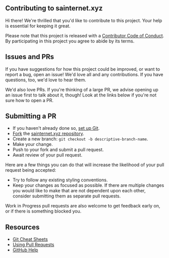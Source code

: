 ## Contributing to sainternet.xyz

[code-of-conduct]: CODE_OF_CONDUCT.md

Hi there! We're thrilled that you'd like to contribute to this project. Your help is essential for keeping it great.

Please note that this project is released with a [Contributor Code of Conduct][code-of-conduct]. By participating in this project you agree to abide by its terms.

## Issues and PRs

If you have suggestions for how this project could be improved, or want to report a bug, open an issue! We'd love all and any contributions. If you have questions, too, we'd love to hear them.

We'd also love PRs. If you're thinking of a large PR, we advise opening up an issue first to talk about it, though! Look at the links below if you're not sure how to open a PR.

## Submitting a PR

- If you haven't already done so, [set up Git](https://docs.github.com/en/get-started/quickstart/set-up-git#setting-up-git).
- [Fork](https://docs.github.com/en/get-started/quickstart/fork-a-repo) the [sainternet.xyz repository](https://github.com/saint-lascivious/saint-lascivious.github.io).
- Create a new branch: `git checkout -b descriptive-branch-name`.
- Make your change.
- Push to your fork and submit a pull request.
- Await review of your pull request.

Here are a few things you can do that will increase the likelihood of your pull request being accepted:

- Try to follow any existing styling conventions.
- Keep your changes as focused as possible. If there are multiple changes you would like to make that are not dependent upon each other, consider submitting them as separate pull requests.

Work in Progress pull requests are also welcome to get feedback early on, or if there is something blocked you.

## Resources

- [Git Cheat Sheets](https://training.github.com/)
- [Using Pull Requests](https://help.github.com/articles/about-pull-requests/)
- [GitHub Help](https://help.github.com)
